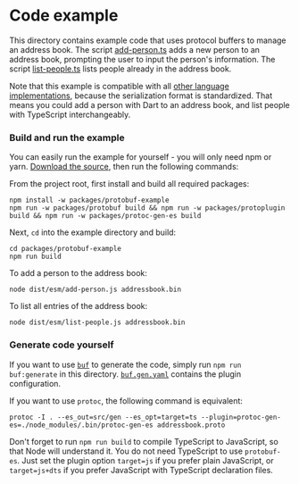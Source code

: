 # Code example

This directory contains example code that uses protocol buffers to manage an 
address book. The script [add-person.ts](./src/add-person.ts) adds a new person
to an address book, prompting the user to input the person's information. The
script [list-people.ts](./src/list-people.ts) lists people already in the 
address book.

Note that this example is compatible with all [other language implementations](https://github.com/protocolbuffers/protobuf/tree/main/examples), 
because the serialization format is standardized. That means you could add a 
person with Dart to an address book, and list people with TypeScript 
interchangeably.


### Build and run the example

You can easily run the example for yourself - you will only need npm or yarn. 
[Download the source](https://github.com/bufbuild/protobuf-es/archive/refs/heads/main.zip),
then run the following commands:

From the project root, first install and build all required packages:

```shell
npm install -w packages/protobuf-example
npm run -w packages/protobuf build && npm run -w packages/protoplugin build && npm run -w packages/protoc-gen-es build
```

Next, `cd` into the example directory and build:

```shell
cd packages/protobuf-example
npm run build
```

To add a person to the address book:

```shell
node dist/esm/add-person.js addressbook.bin
```

To list all entries of the address book:

```shell
node dist/esm/list-people.js addressbook.bin
```

### Generate code yourself

If you want to use [`buf`](https://github.com/bufbuild/buf) to generate the code, 
simply run `npm run buf:generate` in this directory. [`buf.gen.yaml`](./buf.gen.yaml) 
contains the plugin configuration.

If you want to use `protoc`, the following command is equivalent:

```shell
protoc -I . --es_out=src/gen --es_opt=target=ts --plugin=protoc-gen-es=./node_modules/.bin/protoc-gen-es addressbook.proto
```

Don't forget to run `npm run build` to compile TypeScript to JavaScript, so that 
Node will understand it. You do not need TypeScript to use `protobuf-es`. Just 
set the plugin option `target=js` if you prefer plain JavaScript, or `target=js+dts`
if you prefer JavaScript with TypeScript declaration files.

